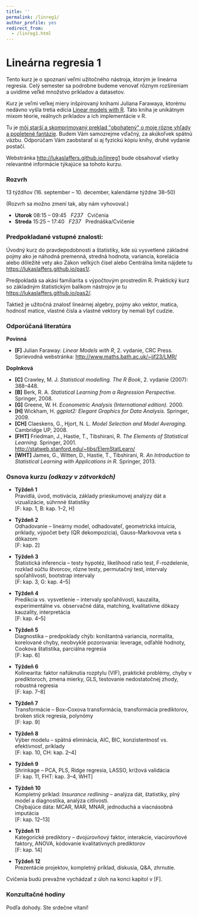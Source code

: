 ```yaml
---
title: ''
permalink: /linreg1/
author_profile: yes
redirect_from:
  - /linreg1.html
---
```


# Lineárna regresia 1
Tento kurz je o spoznaní veľmi užitočného nástroja, ktorým je lineárna regresia. Celý semester sa podrobne budeme venovať rôznym rozšíreniam a uvidíme veľké množstvo príkladov a datasetov.

Kurz je veľmi veľkej miery inšpirovaný knihami Juliana Farawaya, ktorému nedávno vyšla tretia edícia [Linear models with R](https://julianfaraway.github.io/faraway/LMR/). Táto kniha je unikátnym mixom téorie, reálnych príkladov a ich implementácie v R.

Tu je [môj starší a skomprimovaný preklad "obohatený" o moje rôzne vhľady a popletené fantázie](http://lukaslaffers.github.io/files/MAR1_poznamkyMain.pdf).
Budem Vám samozrejme vďačný, za akúkoľvek spätnú väzbu. Odporúčam Vám zaobstarať si aj fyzickú kópiu knihy, druhé vydanie postačí.

Webstránka <http://lukaslaffers.github.io/linreg1> bude obsahovať všetky relevantné informácie týkajúce sa tohoto kurzu.


### Rozvrh

13 týždňov (16. september – 10. december, kalendárne týždne 38–50)

(Rozvrh sa možno zmení tak, aby nám vyhovoval.)

- **Utorok** 08:15 – 09:45 &nbsp; *F237* &nbsp; Cvičenia  
- **Streda** 15:25 – 17:40 &nbsp; *F237* &nbsp; Prednáška/Cvičenie



###  Predpokladané vstupné znalosti:  
Úvodný kurz do pravdepodobnosti a štatistiky, kde sú vysvetlené základné pojmy ako je náhodná premenná, stredná hodnota, variancia, korelácia alebo dôležité vety ako Zákon veľkých čísel alebo Centrálna limita nájdete tu <https://lukaslaffers.github.io/pas1/>.

Predpokladá sa akási familiarita s výpočtovým prostredím R. Praktický kurz so základným štatistickým balíkom nástrojov je tu <https://lukaslaffers.github.io/pas2/>.

Taktiež je užitočná znalosť lineárnej algebry, pojmy ako vektor, matica, hodnosť matice, vlastné čísla a vlastné vektory by nemali byť cudzie.



### Odporúčaná literatúra

**Povinná**

- **[F]** Julian Faraway: *Linear Models with R*, 2. vydanie, CRC Press.  
  Sprievodná webstránka: <http://www.maths.bath.ac.uk/~jjf23/LMR/>

**Doplnková**

- **[C]** Crawley, M. J. *Statistical modelling.* *The R Book*, 2. vydanie (2007): 388–448.  
- **[B]** Berk, R. A. *Statistical Learning from a Regression Perspective.* Springer, 2008.  
- **[G]** Greene, W. H. *Econometric Analysis (International edition).* 2000.  
- **[H]** Wickham, H. *ggplot2: Elegant Graphics for Data Analysis.* Springer, 2009.  
- **[CH]** Claeskens, G., Hjort, N. L. *Model Selection and Model Averaging.* Cambridge UP, 2008.  
- **[FHT]** Friedman, J., Hastie, T., Tibshirani, R. *The Elements of Statistical Learning.* Springer, 2001. <http://statweb.stanford.edu/~tibs/ElemStatLearn/>  
- **[WHT]** James, G., Witten, D., Hastie, T., Tibshirani, R. *An Introduction to Statistical Learning with Applications in R.* Springer, 2013.



### Osnova kurzu  *(odkazy v zátvorkách)*

- **Týždeň 1**  
  Pravidlá, úvod, motivácia, základy prieskumovej analýzy dát a vizualizácie, súhrnné štatistiky  
  [F: kap. 1, B: kap. 1–2, H]

- **Týždeň 2**  
  Odhadovanie – lineárny model, odhadovateľ, geometrická intuícia, príklady, výpočet bety (QR dekompozícia), Gauss–Markovova veta s dôkazom  
  [F: kap. 2]

- **Týždeň 3**  
  Štatistická inferencia – testy hypotéz, likelihood ratio test, F-rozdelenie, rozklad súčtu štvorcov, rôzne testy, permutačný test, intervaly spoľahlivosti, bootstrap intervaly  
  [F: kap. 3, G: kap. 4–5]

- **Týždeň 4**  
  Predikcia vs. vysvetlenie – intervaly spoľahlivosti, kauzalita, experimentálne vs. observačné dáta, matching, kvalitatívne dôkazy kauzality, interpretácia  
  [F: kap. 4–5]

- **Týždeň 5**  
  Diagnostika – predpoklady chýb: konštantná variancia, normalita, korelované chyby, neobvyklé pozorovania: leverage, odľahlé hodnoty, Cookova štatistika, parciálna regresia  
  [F: kap. 6]

- **Týždeň 6**  
  Kolinearita: faktor nafúknutia rozptylu (VIF), praktické problémy, chyby v prediktoroch, zmena mierky, GLS, testovanie nedostatočnej zhody, robustná regresia  
  [F: kap. 7–8]

- **Týždeň 7**  
  Transformácie – Box–Coxova transformácia, transformácia prediktorov, broken stick regresia, polynómy  
  [F: kap. 9]

- **Týždeň 8**  
  Výber modelu – spätná eliminácia, AIC, BIC, konzistentnosť vs. efektívnosť, príklady  
  [F: kap. 10, CH: kap. 2–4]

- **Týždeň 9**  
  Shrinkage – PCA, PLS, Ridge regresia, LASSO, krížová validácia  
  [F: kap. 11, FHT: kap. 3–4, WHT]

- **Týždeň 10**  
  Kompletný príklad: *Insurance redlining* – analýza dát, štatistiky, plný model a diagnostika, analýza citlivosti.  
  Chýbajúce dáta: MCAR, MAR, MNAR, jednoduchá a viacnásobná imputácia  
  [F: kap. 12–13]

- **Týždeň 11**  
  Kategorické prediktory – dvojúrovňový faktor, interakcie, viacúrovňové faktory, ANOVA, kódovanie kvalitatívnych prediktorov  
  [F: kap. 14]

- **Týždeň 12**  
  Prezentácie projektov, kompletný príklad, diskusia, Q&A, zhrnutie.

Cvičenia budú prevažne vychádzať z úloh na konci kapitol v [F].


### Konzultačné hodiny

Podľa dohody. Ste srdečne vítaní!

